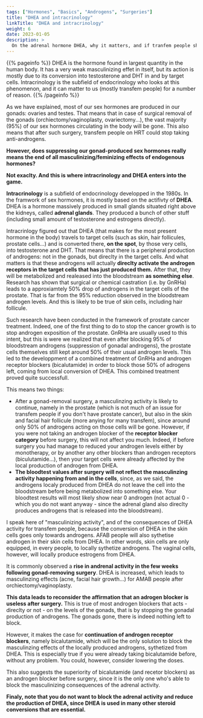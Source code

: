 ```yaml
---
tags: ["Hormones", "Basics", "Androgens", "Surgeries"]
title: "DHEA and intracrinology"
linkTitle: "DHEA and intracrinology"
weight: 6
date: 2023-01-05
description: >
  On the adrenal hormone DHEA, why it matters, and if tranfem people should stop taking blockers after SRS.
---
```


{{% pageinfo %}}
DHEA is the hormone found in largest quantity in the human body. It has a very weak masculinizing effet in itself, but its action is mostly due to its conversion into testosterone and DHT in and by target cells. Intracrinology is the subfield of endocrinology who looks at this phenomenon, and it can matter to us (mostly transfem people) for a number of reason.
{{% /pageinfo %}}

As we have explained, most of our sex hormones are produced in our gonads: ovaries and testes. That means that in case of surgical removal of the gonads (orchiectomy/vaginoplasty, ovariectomy...), the vast majority (95%) of our sex hormones circulating in the body will be gone. 
This also means that after such surgery, transfem people on HRT could stop taking anti-androgens. 

**However, does suppressing our gonad-produced sex hormones really means the end of all masculinizing/feminizing effects of endogenous hormones?**

**Not exaclty. And this is where intracrinology and DHEA enters into the game.**

**Intracrinology** is a subfield of endocrinology developped in the 1980s. In the framwork of sex hormones, it is mostly based on the actifivty of **DHEA**. DHEA is a hormone massively produced in small glands situated right above the kidneys, called **adrenal glands**. They produced a bunch of other stuff (including small amount of testosterone and estrogens directly). 

Intracrinlogy figured out that DHEA (that makes for the most present hormone in the body) travels to target cells (such as skin, hair follicules, prostate cells...) and is converted there, **on the spot**, by those very cells, into testosterone and DHT. That means that there is a peripheral production of androgens: not in the gonads, but direclty in the target cells. And what matters is that these androgens will actually **direclty activate the androgen receptors in the target cells that has just produced them.** After that, they will be metabolized and realeased into the bloodstream **as something else**. Research has shown that surgical or chemical castration (i.e. by GnRHa) leads to a approxiamtely 50% drop of androgens in the target cells of the prostate. That is far from the 95% reduction observed in the bloodstream androgen levels. And this is likely to be true of skin cells, including hair follicule. 

Such research have been conducted in the framework of prostate cancer treatment. Indeed, one of the first thing to do to stop the cancer growth is to stop androgen exposition of the prostate. GnRHa are usually used to this intent, but this is were we realized that even after blocking 95% of bloodstream androgens (suppression of gonadal androgens), the prostate cells themselves still kept around 50% of their usual androgen levels. This led to the developpment of a combined treatment of GnRHa and androgen receptor blockers (bicalutamide) in order to block those 50% of adrogens left, coming from local conversion of DHEA. This combined treatment proved quite successfull. 

This means two things:

- After a gonad-removal surgery, a masculinzing activity is likely to continue, namely in the prostate (which is not much of an issue for transfem people if you don't have prostate cancer), but also in the skin and facial hair follicule (more anying for many transfem), since around only 50% of androgens acting on those cells will be gone. However, if you were not taking an androgen blocker of the **receptor blocker category** before surgery, this will not affect you much. Indeed, if before surgery you had manage to reduced your androgen levels either by monotherapy, or by another any other blockers than androgen receptors (biculutamide...), then your target cells were already affected by the local production of androgen from DHEA. 
- **The bloodtest values after surgery will not reflect the masculinzing activity happening from and in the cells**, since, as we said, the androgens localy produced from DHEA do not leave the cell into the bloodstream before being metabolized into something else. Your bloodtest results will most likely show near 0 androgen (not actual 0 - which you do not want anyway - since the adrenal gland also direclty produces androgens that is released into the bloodstream).

I speak here of "masculinizing activity", and of the consequences of DHEA activity for transfem people, because the conversion of DHEA in the skin cells goes only towards androgens. AFAB people will also sythetise androgen in their skin cells from DHEA. In other words, skin cells are only equipped, in every people, to locally sythetize androgens. The vaginal cells, however, will locally produce estrogens from DHEA.

It is commonly observed a **rise in andrenal activity in the few weeks following gonad-removing surgery**. DHEA is increased, which leads to masculinzing effects (acne, facial hair growth...) for AMAB people after orchiectomy/vaginoplasty.

**This data leads to reconsider the affirmation that an adrogen blocker is useless after surgery.** This is true of most androgen blockers that acts - direclty or not - on the levels of the gonads, that is by stopping the gonadal production of androgens. The gonads gone, there is indeed nothing left to block.

However, it makes the case for **continuation of androgen receptor blockers**, namely bicalutamide, which will be the only solution to block the masculinzing effects of the locally produced androgens, sythetized from DHEA. This is especially true if you were already taking bicalutamide before, without any problem. You could, however, consider lowering the doses.

This also suggests the superiority of bicalutamide (and recetor blockers) as an androgen blocker before surgery, since it is the only one who's able to block the masculinizing consequences of the adrenal activity.

**Finaly, note that you do not want to block the adrenal activity and reduce the production of DHEA, since DHEA is used in many other steroid conversions that are essential.**
